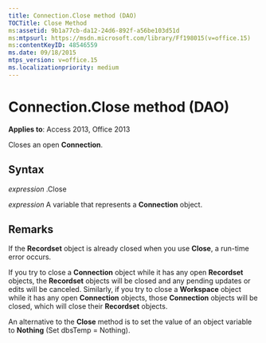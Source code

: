 ```yaml
---
title: Connection.Close method (DAO)
TOCTitle: Close Method
ms:assetid: 9b1a77cb-da12-24d6-892f-a56be103d51d
ms:mtpsurl: https://msdn.microsoft.com/library/Ff198015(v=office.15)
ms:contentKeyID: 48546559
ms.date: 09/18/2015
mtps_version: v=office.15
ms.localizationpriority: medium
---
```


# Connection.Close method (DAO)


**Applies to**: Access 2013, Office 2013

Closes an open **Connection**.

## Syntax

*expression* .Close

*expression* A variable that represents a **Connection** object.

## Remarks

If the **Recordset** object is already closed when you use **Close**, a run-time error occurs.

If you try to close a **Connection** object while it has any open **Recordset** objects, the **Recordset** objects will be closed and any pending updates or edits will be canceled. Similarly, if you try to close a **Workspace** object while it has any open **Connection** objects, those **Connection** objects will be closed, which will close their **Recordset** objects.

An alternative to the **Close** method is to set the value of an object variable to **Nothing** (Set dbsTemp = Nothing).

